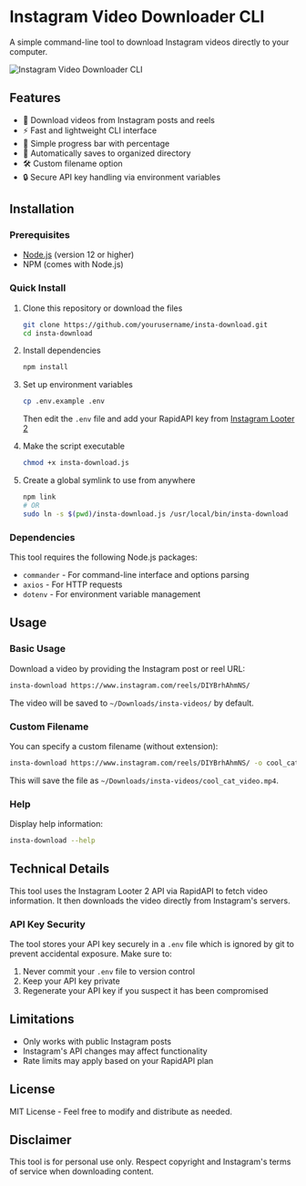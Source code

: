 # Instagram Video Downloader CLI

A simple command-line tool to download Instagram videos directly to your computer.

![Instagram Video Downloader CLI](https://via.placeholder.com/800x400?text=Instagram+Video+Downloader+CLI)

## Features

- 📱 Download videos from Instagram posts and reels
- ⚡ Fast and lightweight CLI interface
- 🔄 Simple progress bar with percentage
- 📂 Automatically saves to organized directory
- 🛠️ Custom filename option
- 🔒 Secure API key handling via environment variables

## Installation

### Prerequisites

- [Node.js](https://nodejs.org/) (version 12 or higher)
- NPM (comes with Node.js)

### Quick Install

1. Clone this repository or download the files
   ```bash
   git clone https://github.com/yourusername/insta-download.git
   cd insta-download
   ```

2. Install dependencies
   ```bash
   npm install
   ```

3. Set up environment variables
   ```bash
   cp .env.example .env
   ```
   Then edit the `.env` file and add your RapidAPI key from [Instagram Looter 2](https://rapidapi.com/logicbuilder/api/instagram-looter2/)

4. Make the script executable
   ```bash
   chmod +x insta-download.js
   ```

5. Create a global symlink to use from anywhere
   ```bash
   npm link
   # OR
   sudo ln -s $(pwd)/insta-download.js /usr/local/bin/insta-download
   ```

### Dependencies

This tool requires the following Node.js packages:
- `commander` - For command-line interface and options parsing
- `axios` - For HTTP requests
- `dotenv` - For environment variable management

## Usage

### Basic Usage

Download a video by providing the Instagram post or reel URL:

```bash
insta-download https://www.instagram.com/reels/DIYBrhAhmNS/
```

The video will be saved to `~/Downloads/insta-videos/` by default.

### Custom Filename

You can specify a custom filename (without extension):

```bash
insta-download https://www.instagram.com/reels/DIYBrhAhmNS/ -o cool_cat_video
```

This will save the file as `~/Downloads/insta-videos/cool_cat_video.mp4`.

### Help

Display help information:

```bash
insta-download --help
```

## Technical Details

This tool uses the Instagram Looter 2 API via RapidAPI to fetch video information. It then downloads the video directly from Instagram's servers.

### API Key Security

The tool stores your API key securely in a `.env` file which is ignored by git to prevent accidental exposure. Make sure to:

1. Never commit your `.env` file to version control
2. Keep your API key private
3. Regenerate your API key if you suspect it has been compromised

## Limitations

- Only works with public Instagram posts
- Instagram's API changes may affect functionality
- Rate limits may apply based on your RapidAPI plan

## License

MIT License - Feel free to modify and distribute as needed.

## Disclaimer

This tool is for personal use only. Respect copyright and Instagram's terms of service when downloading content.
